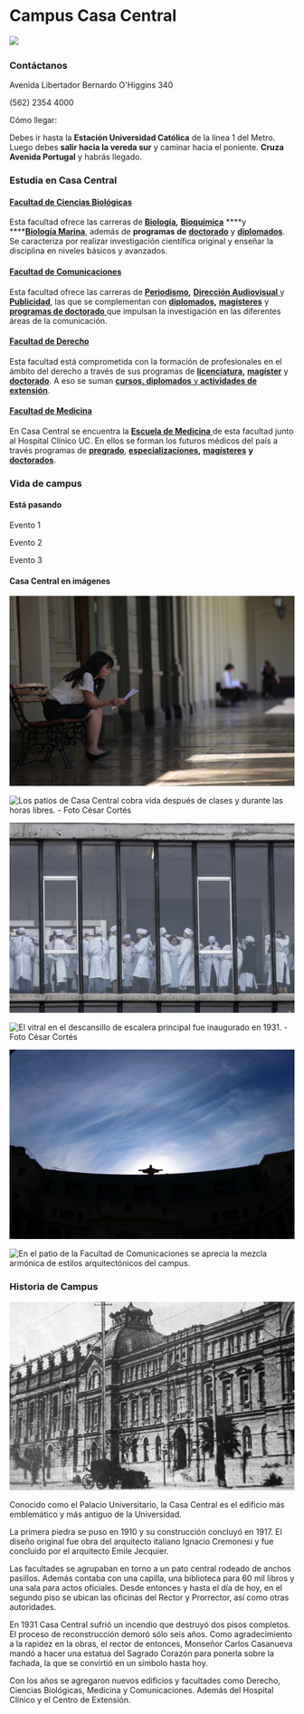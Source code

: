 # Campus Casa Central

![](../../.gitbook/assets/fachada-casa-central-estatua-y-cristo-cesar-cortes.JPG)

### Contáctanos

Avenida Libertador Bernardo O'Higgins 340

\(562\) 2354 4000

Cómo llegar:

Debes ir hasta la **Estación Universidad Católica** de la línea 1 del Metro. Luego debes **salir hacia la vereda sur** y caminar hacia el poniente. **Cruza Avenida Portugal** y habrás llegado.

### Estudia en Casa Central

#### [Facultad de Ciencias Biológicas](http://biologia.uc.cl/es/)

Esta facultad ofrece las carreras de [**Biología**](http://pregrado.bio.uc.cl/carreras-de-pregrado/biologia/)**,** [**Bioquímica**](http://pregrado.bio.uc.cl/carreras-de-pregrado/bioquimica/) ****y ****[**Biología Marina**](http://pregrado.bio.uc.cl/carreras-de-pregrado/biologia-marina/), además de **programas de** [**doctorado**](http://postgrado.bio.uc.cl/) y [**diplomados**](http://www.educacioncontinua.uc.cl/diplomados-por-facultad.php?csrf=02615af409562197da13bf91bbba366b&facultad=4583). Se caracteriza por realizar investigación científica original y enseñar la disciplina en niveles básicos y avanzados.

#### [Facultad de Comunicaciones](http://comunicaciones.uc.cl/)

Esta facultad ofrece las carreras de [**Periodismo**](http://comunicaciones.uc.cl/carreras-de-pregrado/periodista/)**,** [**Dirección Audiovisual** ](http://comunicaciones.uc.cl/carreras-de-pregrado/director-audiovisual/)y [**Publicidad**](http://comunicaciones.uc.cl/carreras-de-pregrado/publicista/), las que se complementan con [**diplomados**](http://www.educacioncontinua.uc.cl/diplomados-por-facultad.php?csrf=1885c2958792fcde100c77591d3ddb70&facultad=4587)**,** [**magísteres**](http://comunicaciones.uc.cl/magister/) y [**programas de doctorado** ](http://comunicaciones.uc.cl/doctorado/)que impulsan la investigación en las diferentes áreas de la comunicación.

#### [Facultad de Derecho](http://derecho.uc.cl/es/)

Esta facultad está comprometida con la formación de profesionales en el ámbito del derecho a través de sus programas de [**licenciatura**](http://derecho.uc.cl/es/licenciatura-en-derecho/bienvenida-decano)**,** [**magíster**](http://derecho.uc.cl/es/magister-en-derecho) y [**doctorado**](http://doctoradoderecho.uc.cl/). A eso se suman [**cursos, diplomados** y **actividades de extensión**](http://extensionderecho.uc.cl/).

#### [Facultad de Medicina](https://facultadmedicina.uc.cl/)

En Casa Central se encuentra la [**Escuela de Medicina** ](https://medicina.uc.cl)de esta facultad junto al Hospital Clínico UC. En ellos se forman los futuros médicos del país a través programas de [**pregrado**](https://medicina.uc.cl/pregrado/), [**especializaciones**](https://medicina.uc.cl/postgrado/especialidades-medicas/)**,** [**magísteres**](https://medicina.uc.cl/postgrado/magister/) **y** [**doctorados**](https://medicina.uc.cl/postgrado/doctorados/). 

### Vida de campus

#### Está pasando

Evento 1

Evento 2

Evento 3

#### Casa Central en imágenes

![El edificio m&#xE1;s antiguo de Casa Central se organiza a trav&#xE9;s de claustros y patios centrales. ](../../.gitbook/assets/alumna-estudiando-escuela-derecho-casa-central-cesar-cortes.jpg)

![Los patios de Casa Central cobra vida despu&#xE9;s de clases y durante las horas libres. - Foto C&#xE9;sar Cort&#xE9;s](../../.gitbook/assets/alumnos-se-reunen-a-estudiar-casa-central-cesar-cortes.jpg)

![Alumnos de la Facultad de Medicina se re&#xFA;nen en una clase masiva. - Foto C&#xE9;sar Cort&#xE9;s](../../.gitbook/assets/alumnos-medicina-casa-central.jpg)

![El vitral en el descansillo de escalera principal fue  inaugurado en 1931. - Foto C&#xE9;sar Cort&#xE9;s](../../.gitbook/assets/escalera-y-vitral-de-casa-central-cesar-cortes.JPG)

![La estatua del Cristo sobre la fachada fue realizada en 1935 por el escultor h&#xFA;ngaro Ernest W&#xFC;nsch y que perdura hasta hoy, tiene 5 metros de alto y 5,5 de ancho, y est&#xE1; inspirada en el Cristo del Corcovado. - Foto C&#xE9;sar Cort&#xE9;s](../../.gitbook/assets/cristo-desde-atras-casa-central-cesar-cortes.jpg)

![En el patio de la Facultad de Comunicaciones se aprecia la mezcla arm&#xF3;nica de estilos arquitect&#xF3;nicos del campus.](../../.gitbook/assets/patio-facultad-comunicaciones-casa-central-karina-fuenzalida.jpg)

### Historia de Campus

![](../../.gitbook/assets/fachada-casa-central-1915.jpg)

Conocido como el Palacio Universitario, la Casa Central es el edificio más emblemático y más antiguo de la Universidad.

La primera piedra se puso en 1910 y su construcción concluyó en 1917.  El diseño original fue obra del arquitecto italiano Ignacio Cremonesi y fue concluido por el arquitecto Emile Jecquier. 

Las facultades se agrupaban en torno a un pato central rodeado de anchos pasillos. Además contaba con una capilla, una biblioteca para 60 mil libros y una sala para actos oficiales. Desde entonces y hasta el día de hoy, en el segundo piso se ubican las oficinas del Rector y Prorrector, así como otras autoridades.

En 1931 Casa Central sufrió un incendio que destruyó dos pisos completos. El proceso de reconstrucción demoró sólo seis años. Como agradecimiento a la rapidez en la obras, el rector de entonces, Monseñor Carlos Casanueva mandó a hacer una estatua del Sagrado Corazón para ponerla sobre la fachada, la que se convirtió en un símbolo hasta  hoy.

Con los años se agregaron nuevos edificios y facultades como Derecho, Ciencias Biológicas, Medicina y Comunicaciones. Además del Hospital Clínico y el Centro de Extensión.




